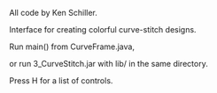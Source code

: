 All code by Ken Schiller.

Interface for creating colorful curve-stitch designs.

Run main() from CurveFrame.java,

or run 3_CurveStitch.jar with lib/ in the same directory.

Press H for a list of controls.
